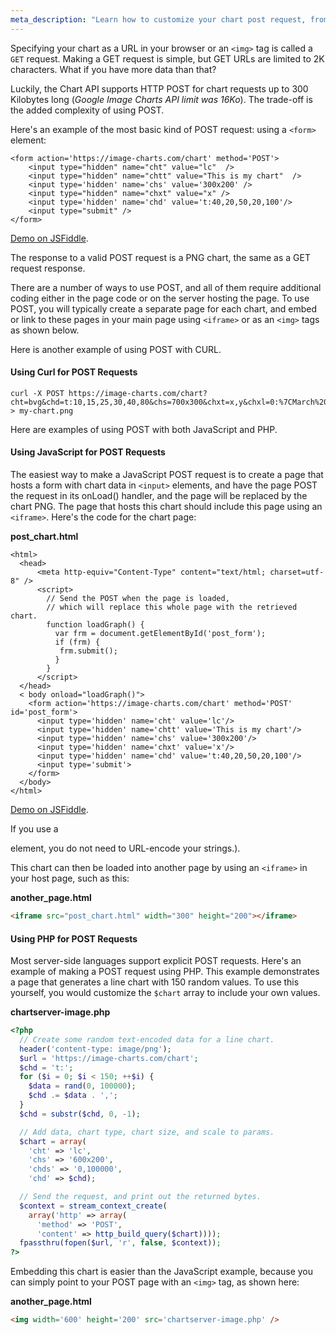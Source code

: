 ```yaml
---
meta_description: "Learn how to customize your chart post request, from using curl, JavaScript or PHP."
---
```

Specifying your chart as a URL in your browser or an `<img>` tag is called a `GET` request. Making a GET request is simple, but GET URLs are limited to 2K characters. What if you have more data than that?

Luckily, the Chart API supports HTTP POST for chart requests up to 300 Kilobytes long (*Google Image Charts API limit was 16Ko*). The trade-off is the added complexity of using POST.

Here's an example of the most basic kind of POST request: using a `<form>` element:

```
<form action='https://image-charts.com/chart' method='POST'>
    <input type="hidden" name="cht" value="lc"  />
    <input type="hidden" name="chtt" value="This is my chart"  />
    <input type='hidden' name='chs' value='300x200' />
    <input type="hidden" name="chxt" value="x" />
    <input type='hidden' name='chd' value='t:40,20,50,20,100'/>
    <input type="submit" />
</form>
```

[Demo on JSFiddle](https://jsfiddle.net/FGRibreau/9nw2qfqt/3/).

The response to a valid POST request is a PNG chart, the same as a GET request response.

There are a number of ways to use POST, and all of them require additional coding either in the page code or on the server hosting the page. To use POST, you will typically create a separate page for each chart, and embed or link to these pages in your main page using `<iframe>` or as an `<img>` tags as shown below.

Here is another example of using POST with CURL.

#### Using Curl for POST Requests

```
curl -X POST https://image-charts.com/chart?cht=bvg&chd=t:10,15,25,30,40,80&chs=700x300&chxt=x,y&chxl=0:%7CMarch%20%2718%7CApril%20%2718%7CMay%20%2718%7CJune%20%2718%7CJuly%20%2718%7CAugust%20%2718%7C&chdl=Visitors%20(in%20thousands%29&chf=b0,lg,90,05B142,1,0CE858,0.2&chxs=1N**K&chtt=Visitors%20report&chma=0,0,10,10 > my-chart.png
```

Here are examples of using POST with both JavaScript and PHP.

#### Using JavaScript for POST Requests

The easiest way to make a JavaScript POST request is to create a page that hosts a form with chart data in `<input>` elements, and have the page POST the request in its onLoad() handler, and the page will be replaced by the chart PNG. The page that hosts this chart should include this page using an `<iframe>`. Here's the code for the chart page:

**post_chart.html**

```text
<html>
  <head>
      <meta http-equiv="Content-Type" content="text/html; charset=utf-8" />
      <script>
        // Send the POST when the page is loaded,
        // which will replace this whole page with the retrieved chart.
        function loadGraph() {
          var frm = document.getElementById('post_form');
          if (frm) {
           frm.submit();
          }
        }
      </script>
  </head>
  < body onload="loadGraph()">
    <form action='https://image-charts.com/chart' method='POST' id='post_form'>
      <input type='hidden' name='cht' value='lc'/>
      <input type='hidden' name='chtt' value='This is my chart'/>
      <input type='hidden' name='chs' value='300x200'/>
      <input type='hidden' name='chxt' value='x'/>
      <input type='hidden' name='chd' value='t:40,20,50,20,100'/>
      <input type='submit'>
    </form>
  </body>
</html>
```

[Demo on JSFiddle](https://jsfiddle.net/FGRibreau/8ctwd87n/).

If you use a <form> element, you do not need to URL-encode your strings.).

This chart can then be loaded into another page by using an `<iframe>` in your host page, such as this:

**another_page.html**

```html
<iframe src="post_chart.html" width="300" height="200"></iframe>
```

#### Using PHP for POST Requests

Most server-side languages support explicit POST requests. Here's an example of making a POST request using PHP. This example demonstrates a page that generates a line chart with 150 random values. To use this yourself, you would customize the `$chart` array to include your own values.

**chartserver-image.php**

```php
<?php
  // Create some random text-encoded data for a line chart.
  header('content-type: image/png');
  $url = 'https://image-charts.com/chart';
  $chd = 't:';
  for ($i = 0; $i < 150; ++$i) {
    $data = rand(0, 100000);
    $chd .= $data . ',';
  }
  $chd = substr($chd, 0, -1);

  // Add data, chart type, chart size, and scale to params.
  $chart = array(
    'cht' => 'lc',
    'chs' => '600x200',
    'chds' => '0,100000',
    'chd' => $chd);

  // Send the request, and print out the returned bytes.
  $context = stream_context_create(
    array('http' => array(
      'method' => 'POST',
      'content' => http_build_query($chart))));
  fpassthru(fopen($url, 'r', false, $context));
?>
```

Embedding this chart is easier than the JavaScript example, because you can simply point to your POST page with an `<img>` tag, as shown here:

**another_page.html**

```html
<img width='600' height='200' src='chartserver-image.php' />
```
